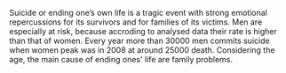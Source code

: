 Suicide or ending one’s own life is a tragic event with strong emotional repercussions for its survivors and for families of its victims. Men are especially at risk, because accroding to analysed data their rate is higher than that of women. Every year more than 30000 men commits suicide when women peak was in 2008 at around 25000 death. Considering the age, the main cause of ending ones' life are family problems.
